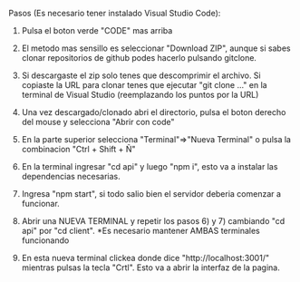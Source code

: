 Pasos (Es necesario tener instalado Visual Studio Code):

1) Pulsa el boton verde "CODE" mas arriba

2) El metodo mas sensillo es seleccionar "Download ZIP", aunque si sabes clonar repositorios de github podes hacerlo pulsando gitclone.

3) Si descargaste el zip solo tenes que descomprimir el archivo. Si copiaste la URL para clonar tenes que ejecutar "git clone ..." en la
terminal de Visual Studio (reemplazando los puntos por la URL)

4) Una vez descargado/clonado abri el directorio, pulsa el boton derecho del mouse y selecciona "Abrir con code"

5) En la parte superior selecciona "Terminal"=>"Nueva Terminal" o pulsa la combinacion "Ctrl + Shift + Ñ"

6) En la terminal ingresar "cd api" y luego "npm i", esto va a instalar las dependencias necesarias.

7) Ingresa "npm start", si todo salio bien el servidor deberia comenzar a funcionar.

8) Abrir una NUEVA TERMINAL y repetir los pasos 6) y 7) cambiando "cd api" por "cd client".
*Es necesario mantener AMBAS terminales funcionando

9) En esta nueva terminal clickea donde dice "http://localhost:3001/" mientras pulsas la tecla "Crtl". Esto va a abrir la interfaz de la pagina.
